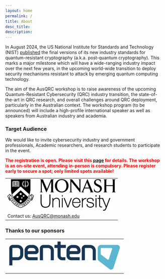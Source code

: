 ```yaml
---
layout: home
permalink: /
title: About
desc_title: 
description: 
---
```


In August 2024, the US National Institute for Standards and Technology (NIST) [published](https://csrc.nist.gov/News/2024/postquantum-cryptography-fips-approved) the final versions of its new industry standards for quantum-resistant cryptography (a.k.a. post-quantum cryptography). This marks a major milestone which will have a wide-ranging industry impact over the next few years, in the upcoming world-wide transition to deploy security mechanisms resistant to attack by emerging quantum computing technology. 


The aim of the AusQRC workshop is to raise awareness of the upcoming Quantum-Resistant Cybersecurity (QRC) industry transition, the state-of-the-art in QRC research, and overall challenges around QRC deployment, particularly in the Australian context. The workshop program (to be announced) will include a high-profile international speaker as well as speakers from Australian industry and academia. 

### Target Audience
We would like to invite cybersecurity industry and government professionals, Academic researchers, and research students to participate in the event. 

<span style="color:red">**The registration is open. Please visit this [page](registration) for details. The workshop is an on-site event, attending in-person is compulsory. Please register early to secure a spot; only limited spots available!**</span>

<table style="width:100%; border:none">
  <tr>
    <td style="text-align:center;border:none"><img src="/assets/img/monash.png" height="100"></td>
  </tr>
  <tr>
    <td style="text-align:left;border:none">Contact us: <a href="mailto:AusQRC@monash.edu">AusQRC@monash.edu</a></td>
  </tr>
</table>

### Thanks to our sponsors
<table style="width:100%; border:none">
  <tr>
    <td style="text-align:center;border:none"><img src="/assets/img/sponsor.png" height="100"></td>
  </tr>
</table>

